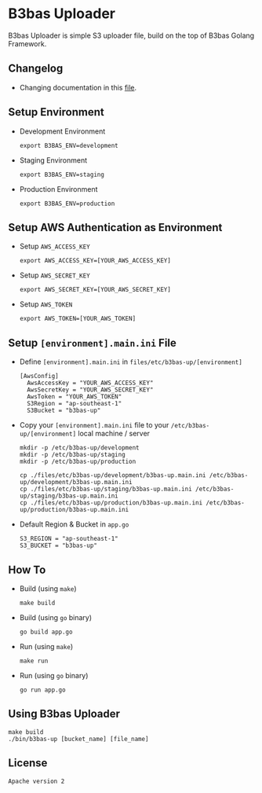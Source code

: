 # B3bas Uploader

B3bas Uploader is simple S3 uploader file, build on the top of B3bas Golang Framework.

## Changelog
* Changing documentation in this [file](./CHANGELOG.md).

## Setup Environment
* Development Environment
  ```
  export B3BAS_ENV=development  
  ```
* Staging Environment
  ```
  export B3BAS_ENV=staging   
  ```
* Production Environment
  ```
  export B3BAS_ENV=production
  ```

## Setup AWS Authentication as Environment
* Setup `AWS_ACCESS_KEY`
  ```
  export AWS_ACCESS_KEY=[YOUR_AWS_ACCESS_KEY]
  ```
* Setup `AWS_SECRET_KEY`
  ```
  export AWS_SECRET_KEY=[YOUR_AWS_SECRET_KEY]
  ```
* Setup `AWS_TOKEN`
  ```
  export AWS_TOKEN=[YOUR_AWS_TOKEN]
  ```

## Setup `[environment].main.ini` File
* Define `[environment].main.ini` in `files/etc/b3bas-up/[environment]`
  ```
  [AwsConfig]
    AwsAccessKey = "YOUR_AWS_ACCESS_KEY"
    AwsSecretKey = "YOUR_AWS_SECRET_KEY"
    AwsToken = "YOUR_AWS_TOKEN"
    S3Region = "ap-southeast-1"
    S3Bucket = "b3bas-up"
  ```
* Copy your `[environment].main.ini` file to your `/etc/b3bas-up/[environment]` local machine / server
  ```
  mkdir -p /etc/b3bas-up/development
  mkdir -p /etc/b3bas-up/staging
  mkdir -p /etc/b3bas-up/production

  cp ./files/etc/b3bas-up/development/b3bas-up.main.ini /etc/b3bas-up/development/b3bas-up.main.ini
  cp ./files/etc/b3bas-up/staging/b3bas-up.main.ini /etc/b3bas-up/staging/b3bas-up.main.ini
  cp ./files/etc/b3bas-up/production/b3bas-up.main.ini /etc/b3bas-up/production/b3bas-up.main.ini
  ```  
* Default Region & Bucket in `app.go`
  ```
  S3_REGION = "ap-southeast-1"
  S3_BUCKET = "b3bas-up"
  ```

## How To
* Build (using `make`)
  ```
  make build
  ```
* Build (using `go` binary)
  ```  
  go build app.go
  ```
* Run (using `make`)
  ```
  make run
  ```
* Run (using `go` binary)
  ```
  go run app.go
  ```

## Using B3bas Uploader
```
make build
./bin/b3bas-up [bucket_name] [file_name]
```

## License
```
Apache version 2
```
